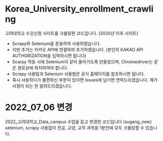 # Korea_University_enrollment_crawling
고려대학교 수강신청 사이트를 크롤링한 코드입니다. (2020년 이후 사이트)

- Scrapy와 Selenium을 혼용하여 사용하였습니다.
- 지번 추가는 카카오 API에 연결하여 추가하였습니다. (본인의 KAKAO API AUTHORIZATION을 입력하시면 됩니다)
- Scarpy 작동 시에 Selenium이 같이 돌아가도록 만들었으며, Chromedriver는 같은 경로상에 위치하여야 합니다.
- Scrapy 사용법과 Selenium 사용법은 공식 홈페이지를 참조하시면 됩니다.
- 혹시 사용하다가 불편하신 부분이 있다면 Issues에 남기면 연락드리겠습니다. 제가 사정이 되는 한 알려드리겠습니다.



# 2022_07_06 변경
2022_고려대학교_Data_campus 수업을 듣고 변경한 코드입니다 (sugang_new)
selenium, scrapy 사용없이 전공, 교양, 교직 과목을 1분안에 모두 크롤링할 수 있습니다.
